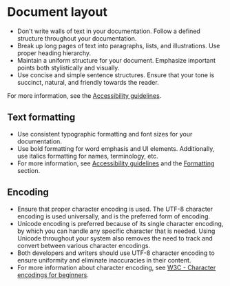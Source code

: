 # Document layout

- Don't write walls of text in your documentation. Follow a defined structure throughout your documentation.
- Break up long pages of text into paragraphs, lists, and illustrations. Use proper heading hierarchy.
- Maintain a uniform structure for your document. Emphasize important points both stylistically and visually.
- Use concise and simple sentence structures. Ensure that your tone is succinct, natural, and friendly towards the reader.  

For more information, see the [Accessibility guidelines](https://make.wordpress.org/docs/style-guide/general-guidelines/accessibility/).

## Text formatting

- Use consistent typographic formatting and font sizes for your documentation.
- Use bold formatting for word emphasis and UI elements. Additionally, use italics formatting for names, terminology, etc.
- For more information, see [Accessibility guidelines](https://make.wordpress.org/docs/style-guide/general-guidelines/accessibility/) and the [Formatting](https://make.wordpress.org/docs/style-guide/formatting/) section.

## Encoding

- Ensure that proper character encoding is used. The UTF-8 character encoding is used universally, and is the preferred form of encoding.
- Unicode encoding is preferred because of its single character encoding, by which you can handle any specific character that is needed. Using Unicode throughout your system also removes the need to track and convert between various character encodings.
- Both developers and writers should use UTF-8 character encoding to ensure uniformity and eliminate inaccuracies in their content.
- For more information about character encoding, see [W3C - Character encodings for beginners](https://www.w3.org/International/questions/qa-what-is-encoding).
